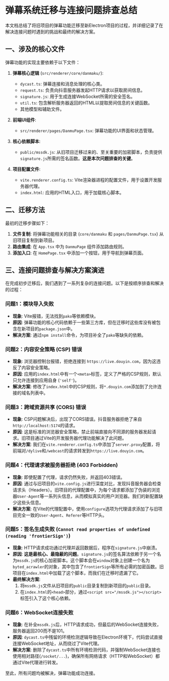 # 弹幕系统迁移与连接问题排查总结

本文档总结了将旧项目的弹幕功能迁移至新Electron项目的过程，并详细记录了在解决连接问题时遇到的挑战和最终的解决方案。

## 一、涉及的核心文件

弹幕功能的实现主要依赖于以下文件：

1.  **弹幕核心逻辑** (`src/renderer/core/danmaku/`):
    *   `dycast.ts`: 弹幕连接和消息处理的核心类。
    *   `request.ts`: 负责向抖音服务器发起HTTP请求以获取房间信息。
    *   `signature.js`: 用于生成连接WebSocket所需的安全签名。
    *   `util.ts`: 包含解析服务器返回的HTML以提取房间信息的关键函数。
    *   其他模型和辅助文件。

2.  **前端UI组件**:
    *   `src/renderer/pages/DanmuPage.tsx`: 弹幕功能的UI界面和状态管理。

3.  **核心依赖脚本**:
    *   `public/mssdk.js`: 从旧项目迁移过来的、至关重要的加密脚本，负责提供`signature.js`所需的签名函数。**这是本次问题排查的关键**。

4.  **项目配置文件**:
    *   `vite.renderer.config.ts`: Vite渲染器进程的配置文件，用于设置开发服务器代理。
    *   `index.html`: 应用的HTML入口，用于加载核心脚本。

## 二、迁移方法

最初的迁移步骤如下：

1.  **文件复制**: 将弹幕功能相关的目录 (`core/danmaku` 和 `pages/DanmuPage.tsx`) 从旧项目复制到新项目。
2.  **路由集成**: 在 `App.tsx` 中为 `DanmuPage` 组件添加路由规则。
3.  **添加入口**: 在 `HomePage.tsx` 中添加一个按钮，用于导航到弹幕页面。

## 三、连接问题排查与解决方案演进

在完成初步迁移后，我们遇到了一系列复杂的连接问题。以下是按顺序排查和解决的过程：

### 问题1：模块导入失败

*   **现象**: Vite报错，无法找到`pako`等依赖模块。
*   **原因**: 弹幕功能的核心代码依赖于一些第三方库，但在迁移时这些库没有被包含在新项目的`package.json`中。
*   **解决方案**: 通过`npm install`命令，为项目补全了`pako`等缺失的依赖。

### 问题2：内容安全策略 (CSP) 错误

*   **现象**: 浏览器控制台报错，拒绝连接到 `https://live.douyin.com`，因为这违反了内容安全策略。
*   **原因**: 应用的`index.html`中有一个`<meta>`标签，定义了严格的CSP规则，默认只允许连接到应用自身 (`'self'`)。
*   **解决方案**: 修改了`index.html`中的CSP规则，将`*.douyin.com`添加到了允许连接的域名列表中。

### 问题3：跨域资源共享 (CORS) 错误

*   **现象**: CSP问题解决后，出现了CORS错误。抖音服务器拒绝了来自`http://localhost:5174`的请求。
*   **原因**: 这是标准的浏览器安全策略，禁止前端直接向不同源的服务器发起请求。旧项目通过Vite的开发服务器代理功能解决了此问题。
*   **解决方案**: 我们在`vite.renderer.config.ts`中添加了`server.proxy`配置，将前端对`/dylive`和`/webcast`的请求转发到`https://live.douyin.com`。

### 问题4：代理请求被服务器拒绝 (403 Forbidden)

*   **现象**: 即使配置了代理，请求仍然失败，并返回403错误。
*   **原因**: 通过与旧项目的`vite.config.js`进行深度对比，发现抖音服务器会检查请求头（Headers）。旧项目的代理配置中，为每个请求都添加了伪装的浏览器`User-Agent`等一系列头信息，从而模拟真实的用户浏览器。我们的新配置缺少这些头信息。
*   **解决方案**: 在Vite的代理配置中，使用`configure`选项为代理请求添加了与旧项目完全一致的`User-Agent`、`Referer`等HTTP头。

### 问题5：签名生成失败 (`Cannot read properties of undefined (reading 'frontierSign')`)

*   **现象**: HTTP请求成功通过代理并返回数据后，程序在`signature.js`中崩溃。
*   **原因**: **这是最核心、最隐蔽的问题**。`signature.js`的签名算法依赖于另一个名为`mssdk.js`的核心加密脚本。这个脚本会在`window`对象上创建一个名为`byted_acrawler`的对象，其中包含了`frontierSign`等所有必需的加密函数。旧项目在`index.html`中加载了这个脚本，而我们在迁移时遗漏了它。
*   **最终解决方案**:
    1.  将`mssdk.js`文件从旧项目的`public`目录复制到新项目的`public`目录。
    2.  在`index.html`的`<head>`部分，通过`<script src="/mssdk.js"></script>`标签引入了这个核心依赖。

### 问题6：WebSocket连接失败

*   **现象**: 在补全`mssdk.js`后，HTTP请求成功，但最后的WebSocket连接失败，服务器返回200而不是101。
*   **原因**: `dycast.ts`中残留的环境检测逻辑导致在Electron环境下，代码尝试直接连接WebSocket地址，从而绕过了Vite代理。
*   **解决方案**: 删除了`dycast.ts`中所有环境检测代码，并强制WebSocket连接也使用相对路径(`/socket/...`)，确保所有网络请求（HTTP和WebSocket）都通过Vite代理进行转发。

至此，所有问题均被解决，弹幕功能成功连接。
